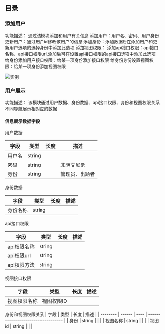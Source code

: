 ## 目录

### 添加用户

功能描述：
通过该模块添加和用户有关信息
添加用户：用户名、密码、用户身份
更新用户：通过用户id修改该用户的信息
添加身份：添加数据后在添加用户和更新用户选项的选择身份中添加此选项
添加视图权限：
添加api接口权限：api接口名称、api接口权限url.添加后可在设置api接口权限的api接口选项中添加此选项
给身份添加用户接口权限：给某一项身份添加接口权限
给身份身份设置视图权限：给某一项身份添加视图权限

![实例](../img/添加用户.png)




### 用户展示

功能描述：
该模块通过用户数据、身份数据、api接口权限、身份和视图权限关系不同导航展示相对应的数据


#### 信息展示数据字段

用户数据


| 字段     | 类型   | 长度 | 描述                                |
| -------- | ------ | ---- | ----------------------------------- |
| 用户名 | string |      |  |
| 密码 | string |      | 非明文展示      |
| 身份 | string |      | 管理员、出题者     |


身份数据

| 字段     | 类型   | 长度 | 描述                                |
| -------- | ------ | ---- | ----------------------------------- |
| 身份名称 | string |      |  |


api接口权限

| 字段     | 类型   | 长度 | 描述                                |
| -------- | ------ | ---- | ----------------------------------- |
| api权限名称 | string |      |  |
| api权限url | string |      |       |
| api权限方法 | string |      |    |




视图接口权限

| 字段     | 类型   | 长度 | 描述                                |
| -------- | ------ | ---- | ----------------------------------- |
| 视图权限名称 | 视图权限ID |      |  |

身份和视图权限关系
| 字段     | 类型   | 长度 | 描述                                |
| -------- | ------ | ---- | ----------------------------------- |
| 身份 | string |      |  |
| 视图名称 | string |      |       |
| 视图id | string |      |    |